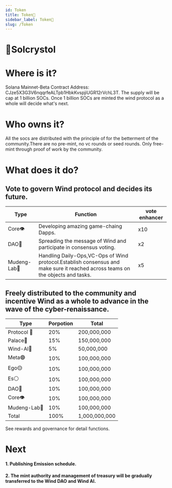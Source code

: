 ```yaml
---
id: Token
title: Token💎
sidebar_label: Token💎
slug: /Token
--- 
```


# 💎Solcrystol 

# Where is it?

Solana Mainnet-Beta Contract Address: CJze5X3G3V6nqqrfeALTpb1HbkKvspjiUGR12rVchL3T. 
The supply will be cap at 1 billion SOCs. Once 1 billion SOCs are minted the wind protocol as a whole will decide what's next. 

# Who owns it? 

 All the socs are distributed with the principle of for the betterment of the community.There are no pre-mint, no vc rounds or seed rounds. Only free-mint through proof of work by the community.

# What does it do?

## Vote to govern Wind protocol and decides its future.
| Type      | Function | vote enhancer |
| ----------- | ----------- | ----------- |
| Core👁   | Developing amazing game-chaing Dapps.    | x10 |
| DAO🐧   | Spreading the message of Wind and participate in consensus voting. | x2 |
| Mudeng-Lab🧒   |  Handling Daily-Ops,VC-Ops of Wind protocol.Establish consensus and make sure it reached across teams on the objects and tasks. | x5 |


## Freely distributed to the community and incentive Wind as a whole to advance in the wave of the cyber-renaissance.
| Type      | Porpotion | Total |
| ----------- | ----------- | ----------- |
| Protocol 🧠      | 20%        | 200,000,000 |
| Palace🏰   |  15%       | 150,000,000 |
| Wind-AI🤖   | 5%        | 50,000,000 |
|  Meta🟣   | 10%         | 100,000,000 |
| Ego🟡   | 10%         | 100,000,000 |
| Es⚪   | 10%         | 100,000,000 |
| DAO🐧   | 10%         | 100,000,000 |
| Core👁   | 10%        | 100,000,000 |
| Mudeng-Lab🧒   | 10%         | 100,000,000 |
| Total   | 100%         | 1,000,000,000 |



  See rewards and governance for detail functions. 

  # Next
#### 1. Publishing Emission schedule.
#### 2. The mint authority and management of treasury  will be gradually transferred to the Wind DAO and Wind AI.